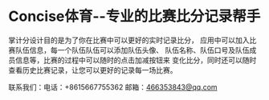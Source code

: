 # Concise体育--专业的比赛比分记录帮手
掌计分设计目的是为了你在比赛中可以更好的实时记录比分，
应用中可以加入比赛队伍信息，每一个队伍队伍可以添加队伍头像、
队伍名称、队伍口号及队伍成员信息等，比赛的过程中可以随时的点击加减按钮来
变化比分，同时还可以随时查看历史比赛记录，让您可以更好的记录每一场比赛。

联系我们：电话：+8615667755362 邮箱：466353843@qq.com

